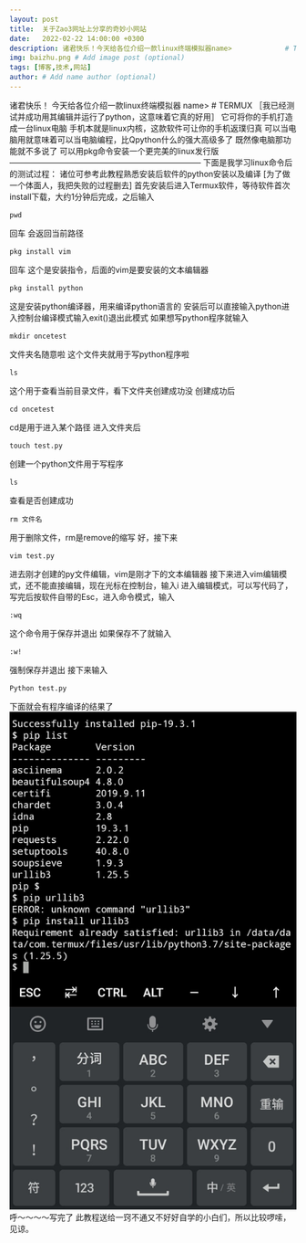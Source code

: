 ```yaml
---
layout: post
title:  关于Zao3网址上分享的奇妙小网站
date:   2022-02-22 14:00:00 +0300
description: 诸君快乐！今天给各位介绍一款linux终端模拟器name>             # TERMUX［我已经测试并成功用其编辑并运行了python，这意味着它真的好用］     它可将你的手机打造成一台linux电脑     手机本就是linux内核，这款软件可让你的手机返璞归真     可以当电脑用就意味着可以当电脑编程，比Qpython什么的强大高级多了     既然像电脑那功能就不多说了     可以用pkg命令安装一个更完美的linux发行版————————————————————————[为了做一个体面人，我把失败的过程删去] # Add post description (optional)
img: baizhu.png # Add image post (optional)
tags: [博客,技术,网站]
author: # Add name author (optional)
---
```

诸君快乐！
今天给各位介绍一款linux终端模拟器
name>             # TERMUX
［我已经测试并成功用其编辑并运行了python，这意味着它真的好用］
     它可将你的手机打造成一台linux电脑
     手机本就是linux内核，这款软件可让你的手机返璞归真
     可以当电脑用就意味着可以当电脑编程，比Qpython什么的强大高级多了
     既然像电脑那功能就不多说了
     可以用pkg命令安装一个更完美的linux发行版
————————————————————————
下面是我学习linux命令后的测试过程：
诸位可参考此教程熟悉安装后软件的python安装以及编译
[为了做一个体面人，我把失败的过程删去]
首先安装后进入Termux软件，等待软件首次install下载，大约1分钟后完成，之后输入
```
pwd
```
回车
会返回当前路径
```
pkg install vim
```
回车
这个是安装指令，后面的vim是要安装的文本编辑器
```
pkg install python
```
这是安装python编译器，用来编译python语言的
安装后可以直接输入python进入控制台编译模式输入exit()退出此模式
如果想写python程序就输入
```
mkdir oncetest
```
文件夹名随意啦
这个文件夹就用于写python程序啦
```
ls
```
这个用于查看当前目录文件，看下文件夹创建成功没
创建成功后
```
cd oncetest
```
cd是用于进入某个路径
进入文件夹后
```
touch test.py
```
创建一个python文件用于写程序
```
ls
```
查看是否创建成功
```
rm 文件名
```
用于删除文件，rm是remove的缩写
好，接下来
```
vim test.py
```
进去刚才创建的py文件编辑，vim是刚才下的文本编辑器
接下来进入vim编辑模式，还不能直接编辑，现在光标在控制台，输入i
进入编辑模式，可以写代码了，写完后按软件自带的Esc，进入命令模式，输入
```
:wq
```
这个命令用于保存并退出
如果保存不了就输入
```
:w!
```
强制保存并退出
接下来输入
```
Python test.py
```
下面就会有程序编译的结果了
![termux](/assets/img/termux.jpg)
呼～～～～写完了
此教程送给一窍不通又不好好自学的小白们，所以比较啰嗦，见谅。

[jekyll-docs]: https://jekyllrb.com/docs/home
[jekyll-gh]:   https://github.com/jekyll/jekyll
[jekyll-talk]: https://talk.jekyllrb.com/
